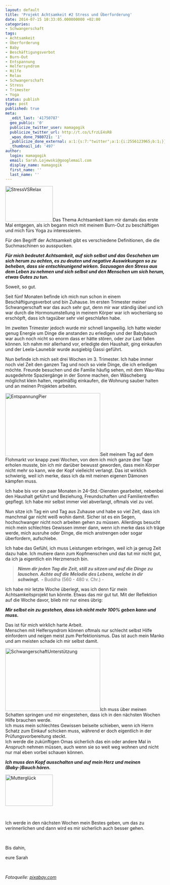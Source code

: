 ```yaml
---
layout: default
title: 'Projekt Achtsamkeit #2 Stress und Überforderung'
date: 2014-07-15 10:33:05.000000000 +02:00
categories:
- Schwangerschaft
tags:
- Achtsamkeit
- Überforderung
- Baby
- Beschäftigungsverbot
- Burn-Out
- Entspannung
- Helfersyndrom
- Hilfe
- Relax
- Schwangerschaft
- Stress
- Trimester
- Yoga
status: publish
type: post
published: true
meta:
  _edit_last: '41750787'
  geo_public: '0'
  publicize_twitter_user: mamagogik
  publicize_twitter_url: http://t.co/LfrzLE4sR8
  _wpas_done_7980721: '1'
  _publicize_done_external: a:1:{s:7:"twitter";a:1:{i:2556123965;b:1;}}
  _thumbnail_id: '497'
author:
  login: mamagogik
  email: Sarah.Lojewski@googlemail.com
  display_name: mamagogik
  first_name: ''
  last_name: ''
---
```

<p><a href="https://mamagogik.files.wordpress.com/2014/07/stress-391657_150.jpg"><img class="alignleft size-full wp-image-497" src="{{ site.url }}/images/stress-391657_150.jpg" alt="StressVSRelax" width="150" height="112" /></a>Das Thema Achtsamkeit kam mir damals das erste Mal entgegen, als ich begann mich mit meinem Burn-Out zu beschäftigen und mich fürs Yoga zu interessieren.</p>
<p>Für den Begriff der Achtsamkeit gibt es verschiedene Definitionen, die die Suchmaschinen so ausspucken.</p>
<p><em><strong>Für mich bedeutet Achtsamkeit, auf sich selbst und das Geschehen um sich herum zu achten, es zu deuten und negative Auswirkungen so zu beheben, dass sie entschleunigend wirken. Sozusagen den Stress aus dem Leben zu nehmen und sich selbst und den Menschen um sich herum, etwas Gutes zu tun.</strong></em></p>
<p><!--more--></p>
<p>Soweit, so gut.</p>
<p>Seit fünf Monaten befinde ich mich nun schon in einem Beschäftigungsverbot und bin Zuhause. Im ersten Trimester meiner Schwangerschaft war das auch sehr gut, denn mir war ständig übel und ich war durch die Hormonumstellung in meinem Körper war ich wochenlang so erschöpft, dass ich tagsüber sehr viel geschlafen habe.</p>
<p>Im zweiten Trimester jedoch wurde mir schnell langweilig. Ich hatte wieder genug Energie um Dinge die anstanden zu erledigen und der Babybauch war auch noch nicht so enorm dass er hätte stören, oder zur Last fallen können. Ich nahm mir allerhand vor, erledigte den Haushalt, ging einkaufen und der Leela-Launebär wurde ausgiebig Gassi geführt.</p>
<p>Nun befinde ich mich seit drei Wochen im 3. Trimester. Ich habe immer noch viel Zeit den ganzen Tag und noch so viele Dinge, die ich erledigen möchte. Freunde besuchen und die Familie häufig sehen, mit dem Wau-Wau ausgedehnte Spaziergänge in der Sonne machen, den Wäscheberg möglichst klein halten, regelmäßig einkaufen, die Wohnung sauber halten und an meinen Projekten arbeiten.</p>
<p><a href="https://mamagogik.files.wordpress.com/2014/07/pier-349672_640.jpg"><img class="alignright size-medium wp-image-496" src="{{ site.url }}/images/pier-349672_640.jpg" alt="EntspannungPier" width="300" height="199" /></a>Seit meinem Tag auf dem Flohmarkt vor knapp zwei Wochen, von dem ich mich ganze drei Tage erholen musste, bin ich mir darüber bewusst geworden, dass mein Körper nicht mehr so kann, wie der Kopf vielleicht verlangt. Das ist wirklich schwierig, weil ich merke, dass ich da mit meinen eigenen Dämonen kämpfen muss.</p>
<p>Ich habe bis vor ein paar Monaten in 24-Std.-Diensten gearbeitet, nebenbei den Haushalt geführt und Beziehung, Freundschaften und Familientreffen gepflegt. Ich habe mir selbst immer viel abverlangt, oftmals viel zu viel.</p>
<p>Nun sitze ich Tag ein und Tag aus Zuhause und habe so viel Zeit, dass ich manchmal gar nicht weiß wohin damit. Sicher ist es ein Segen, hochschwanger nicht noch arbeiten gehen zu müssen. Allerdings besucht mich mein schlechtes Gewissen immer dann, wenn ich merke dass ich träge werde, mich ausruhe oder Dinge, die mich anstrengen oder sogar überfordern, aufschiebe.</p>
<p>Ich habe das Gefühl, ich muss Leistungen erbringen, weil ich ja genug Zeit dazu habe. Ich mutiere dann zum Kopfmenschen und das tut mir nicht gut, da ich ja eigentlich ein Herzmensch bin.</p>
<blockquote><p><em><strong>Nimm dir jeden Tag die Zeit, still zu sitzen und auf die Dinge zu lauschen. Achte auf die Melodie des Lebens, welche in dir schwingt.  - </strong></em>Buddha (560 - 480 v. Chr.) -</p></blockquote>
<p>Ich habe mir letzte Woche überlegt, was ich denn für mein Achtsamkeitsprojekt tun könnte. Etwas das mir gut tut. Mit der Reflektion auf die Woche davor, blieb mir nur eines übrig:</p>
<p><em><strong>Mir selbst ein zu gestehen, dass ich nicht mehr 100% geben kann und muss.</strong></em></p>
<p>Das ist für mich wirklich harte Arbeit.<br />
Menschen mit Helfersyndrom können oftmals nur schlecht selbst Hilfe einfordern und neigen meist zum Perfektionismus. Das ist auch mein Manko und am meisten schade ich mir selbst damit.</p>
<p><a href="https://mamagogik.files.wordpress.com/2014/07/woman-358779_640.jpg"><img class="alignleft size-medium wp-image-498" src="{{ site.url }}/images/woman-358779_640.jpg" alt="SchwangerschaftUnterstützung" width="300" height="199" /></a>Ich muss über meinen Schatten springen und mir eingestehen, dass ich in den nächsten Wochen Hilfe brauchen werde.<br />
Ich muss mein schlechtes Gewissen beiseite schieben, wenn ich Herrn Schatz zum Einkauf schicken muss, während er doch eigentlich in der Prüfungsvorbereitung steckt.<br />
Ich werde die zukünftigen Omas sicherlich das ein oder andere Mal in Anspruch nehmen müssen, auch wenn sie so weit weg wohnen und nicht nur mal eben vorbei schauen können.</p>
<p><em><strong>Ich muss den Kopf ausschalten und auf mein Herz und meinen (Baby-)Bauch hören.</strong></em></p>
<p><a href="https://mamagogik.files.wordpress.com/2014/05/pregnant-244662_150.jpg"><img class="aligncenter size-full wp-image-300" src="{{ site.url }}/images/pregnant-244662_150.jpg" alt="Mutterglück" width="150" height="99" /></a></p>
<p>&nbsp;</p>
<p>Ich werde in den nächsten Wochen mein Bestes geben, um das zu verinnerlichen und dann wird es mir sicherlich auch besser gehen.</p>
<p>&nbsp;</p>
<p>Bis dahin,</p>
<p>eure Sarah</p>
<p>&nbsp;</p>
<p><em>Fotoquelle: <a title="pixabay.com" href="http://www.pixabay.com" target="_blank">pixabay.com</a></em></p>
